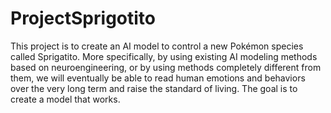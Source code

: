 # ProjectSprigotito

This project is to create an AI model to control a new Pokémon species called Sprigatito.
More specifically, by using existing AI modeling methods based on neuroengineering, or by using methods completely different from them, we will eventually be able to read human emotions and behaviors over the very long term and raise the standard of living. The goal is to create a model that works.
